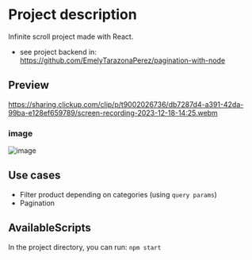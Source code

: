 # Project description
Infinite scroll project made with React.
- see project backend in: https://github.com/EmelyTarazonaPerez/pagination-with-node

## Preview
https://sharing.clickup.com/clip/p/t9002026736/db7287d4-a391-42da-99ba-e128ef659789/screen-recording-2023-12-18-14:25.webm

### image
![image](https://github.com/EmelyTarazonaPerez/infinite-scroll-whit-reach/assets/122141594/3ed8f35f-a9e7-41d6-9343-6283b79d5419)

## Use cases
- Filter product depending on categories (using `query params`)
- Pagination

## AvailableScripts
In the project directory, you can run: `npm start`

